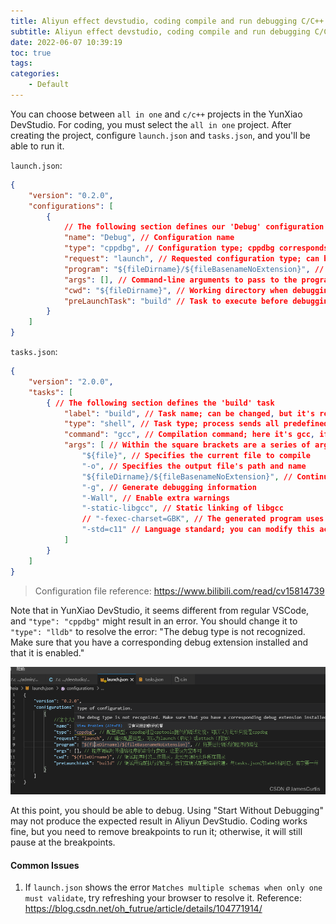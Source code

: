 ```yaml
---
title: Aliyun effect devstudio, coding compile and run debugging C/C++
subtitle: Aliyun effect devstudio, coding compile and run debugging C/C++
date: 2022-06-07 10:39:19
toc: true
tags: 
categories: 
    - Default
---
```


You can choose between `all in one` and `c/c++` projects in the YunXiao DevStudio. For coding, you must select the `all in one` project. After creating the project, configure `launch.json` and `tasks.json`, and you'll be able to run it.

`launch.json`:
```json
{
    "version": "0.2.0",
    "configurations": [
        {
            // The following section defines our 'Debug' configuration
            "name": "Debug", // Configuration name
            "type": "cppdbg", // Configuration type; cppdbg corresponds to the debugging functionality provided by cpptools; consider only cppdbg here
            "request": "launch", // Requested configuration type; can be launch (start) or attach (attach)
            "program": "${fileDirname}/${fileBasenameNoExtension}", // Path to the program to be debugged
            "args": [], // Command-line arguments to pass to the program during debugging; set to empty here
            "cwd": "${fileDirname}", // Working directory when debugging the program; this is the directory where the source code file is located
            "preLaunchTask": "build" // Task to execute before debugging; we need to compile/build before debugging; matches the label in tasks.json
        }
    ]
}
```
`tasks.json`:
```json
{
    "version": "2.0.0",
    "tasks": [
        { // The following section defines the 'build' task
            "label": "build", // Task name; can be changed, but it's recommended not to
            "type": "shell", // Task type; process sends all predefined variables and escapes directly to the command; shell is like opening a shell and then entering commands, so args will be parsed again through the shell
            "command": "gcc", // Compilation command; here it's gcc, if you're compiling C++, switch to g++
            "args": [ // Within the square brackets are a series of arguments to pass to the gcc command for various functionalities
                "${file}", // Specifies the current file to compile
                "-o", // Specifies the output file's path and name
                "${fileDirname}/${fileBasenameNoExtension}", // Continues from the previous -o, places the executable file in the bin folder within the source code file's directory with the same name as the source code file
                "-g", // Generate debugging information
                "-Wall", // Enable extra warnings
                "-static-libgcc", // Static linking of libgcc
                // "-fexec-charset=GBK", // The generated program uses GBK encoding; not adding this will result in Chinese characters being garbled on Windows
                "-std=c11" // Language standard; you can modify this according to your needs; for C++, change it to the appropriate C++ standard, like c++11
            ]
        }
    ]
}
```

> Configuration file reference:
> https://www.bilibili.com/read/cv15814739

Note that in YunXiao DevStudio, it seems different from regular VSCode, and `"type": "cppdbg"` might result in an error. You should change it to `"type": "lldb"` to resolve the error: "The debug type is not recognized. Make sure that you have a corresponding debug extension installed and that it is enabled."

![16936528309911693652830852.png](https://raw.githubusercontent.com/james-curtis/james-curtis.github.io/main/static/images/16936528309911693652830852.png)

At this point, you should be able to debug. Using "Start Without Debugging" may not produce the expected result in Aliyun DevStudio. Coding works fine, but you need to remove breakpoints to run it; otherwise, it will still pause at the breakpoints.

#### Common Issues
1. If `launch.json` shows the error `Matches multiple schemas when only one must validate`, try refreshing your browser to resolve it.
   Reference: https://blog.csdn.net/oh_futrue/article/details/104771914/
